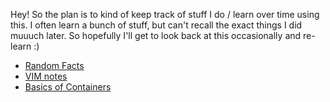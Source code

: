 Hey!
So the plan is to kind of keep track of stuff I do / learn over time using this. I often learn a bunch of stuff, but can't recall the exact things I did muuuch later. So hopefully I'll get to look back at this occasionally and re-learn :)


- [Random Facts](./random/random.md)
- [VIM notes](./vim/vim_notes.md)
- [Basics of Containers](./containers/containers.md)
